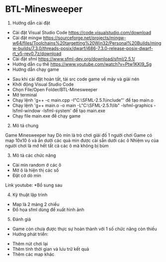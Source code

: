 # BTL-Minesweeper

1) Hướng dẫn cài đặt
 * Cài đặt Visual Studio Code
 https://code.visualstudio.com/download
 * Cài đặt mingw
 https://sourceforge.net/projects/mingw-w64/files/Toolchains%20targetting%20Win32/Personal%20Builds/mingw-builds/7.3.0/threads-posix/dwarf/i686-7.3.0-release-posix-dwarf-rt_v5-rev0.7z/download
 * Cài đặt sfml 
 https://www.sfml-dev.org/download/sfml/2.5.1/
 * Hướng dẫn cụ thê
 https://www.youtube.com/watch?v=Ptw1KKI9_Sg
 * Hướng dẫn chạy game
  - Sau khi cài đặt hoàn tất, tải src code game về máy và giải nén
  - Khởi động Visual Studio Code 
  - Chọn File/Open Folder/BTL-Minesweeper
  - Mở terminal
  - Chạy lệnh 'g++ -c main.cpp -I"C:\SFML-2.5.1\include"' để tạo main.o
  - Chạy lệnh 'g++ main.o -o main -L"C:\SFML-2.5.1\lib" -lsfml-graphics -lsfml-window -lsfml-system' để tạo main.exe
  - Chạy file main.exe để chạy game

2) Mô tả chung 

 Game Minesweeper hay Dò mìn là trò chơi giải đố 1 người chơi
 Game có map 10x10 ô và ẩn dưới các quả mìn được cài sẵn dưới các ô
 Nhiệm vụ của người chơi là mở hết tất cả các ô mà không bị bùm
 
3) Mô tả các chức năng

  * Cài mìn random ở các ô 
  * Mở ô là hiện thị các số
  * Đặt cờ dò mìn

Link youtube: *Bổ sung sau

4) Kỹ thuật lập trình

  * Map là 2 mảng 2 chiều 
  * Đồ họa sfml dùng để xuất hình ảnh  

5) Đánh giá

  * Game còn chưa được thực sự hoàn thành với 1 số chức năng còn thiếu 
  * Hướng phát triển: 
   - Thêm nút chơi lại
   - Thêm tính thời gian và lưu trữ kết quả
   - Thêm các map khác
